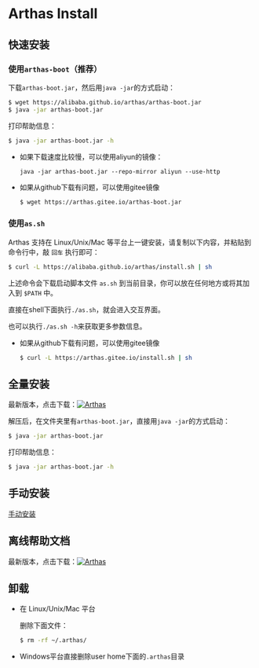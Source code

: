 Arthas Install
=============

## 快速安装

### 使用`arthas-boot`（推荐）

下载`arthas-boot.jar`，然后用`java -jar`的方式启动：

```bash
$ wget https://alibaba.github.io/arthas/arthas-boot.jar
$ java -jar arthas-boot.jar
```

打印帮助信息：

```bash
$ java -jar arthas-boot.jar -h
```

* 如果下载速度比较慢，可以使用aliyun的镜像：

    `java -jar arthas-boot.jar --repo-mirror aliyun --use-http`

* 如果从github下载有问题，可以使用gitee镜像

    ```bash
    $ wget https://arthas.gitee.io/arthas-boot.jar
    ```


### 使用`as.sh`

Arthas 支持在 Linux/Unix/Mac 等平台上一键安装，请复制以下内容，并粘贴到命令行中，敲 `回车` 执行即可：

```bash
$ curl -L https://alibaba.github.io/arthas/install.sh | sh
```

上述命令会下载启动脚本文件 `as.sh` 到当前目录，你可以放在任何地方或将其加入到 `$PATH` 中。

直接在shell下面执行`./as.sh`，就会进入交互界面。

也可以执行`./as.sh -h`来获取更多参数信息。

* 如果从github下载有问题，可以使用gitee镜像

    ```bash
    $ curl -L https://arthas.gitee.io/install.sh | sh
    ```

## 全量安装

最新版本，点击下载：[![Arthas](https://img.shields.io/maven-central/v/com.taobao.arthas/arthas-packaging.svg?style=flat-square "Arthas")](http://repository.sonatype.org/service/local/artifact/maven/redirect?r=central-proxy&g=com.taobao.arthas&a=arthas-packaging&e=zip&c=bin&v=LATEST)

解压后，在文件夹里有`arthas-boot.jar`，直接用`java -jar`的方式启动：

```bash
$ java -jar arthas-boot.jar
```

打印帮助信息：

```bash
$ java -jar arthas-boot.jar -h
```


## 手动安装

[手动安装](manual-install.md)

## 离线帮助文档

最新版本，点击下载：[![Arthas](https://img.shields.io/maven-central/v/com.taobao.arthas/arthas-packaging.svg?style=flat-square "Arthas")](https://github.com/alibaba/arthas/releases/download/arthas-all-3.0.5/arthas-3.0.5-doc.zip)

## 卸载

* 在 Linux/Unix/Mac 平台

    删除下面文件：
    ```bash
    $ rm -rf ~/.arthas/
    ```

* Windows平台直接删除user home下面的`.arthas`目录
